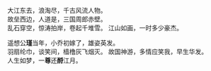 大江东去，浪淘尽，千古风流人物。  
故垒西边，人道是，三国周郎赤壁。  
乱石穿空，惊涛拍岸，卷起千堆雪。
江山如画，一时多少豪杰。

遥想公**瑾**当年，小乔初嫁了，雄姿英发。  
羽扇纶巾，谈笑间，樯橹灰飞烟灭。
故国神游，多情应笑我，早生华发。  
人生如梦，一**尊**还**酹**江月。
